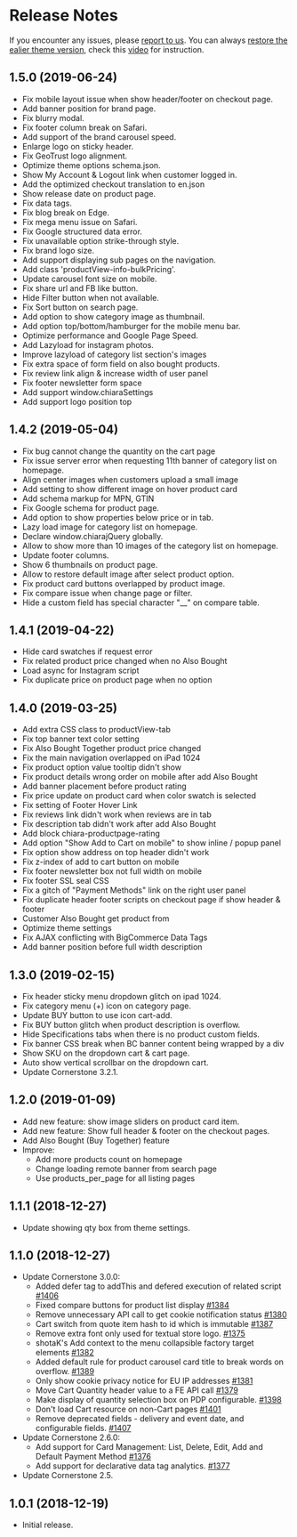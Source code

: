 # Release Notes

<div class="alert alert-info h4">
    If you encounter any issues, please <a href="https://papathemes.com/contact-us/">report to us</a>. You can always <a href="https://support.bigcommerce.com/s/article/Marketplace-Theme-Updates#restore">restore the ealier theme version</a>, check this <a href="https://youtu.be/eZdmudDUrQE">video</a> for instruction.
</div>

## 1.5.0 (2019-06-24)
- Fix mobile layout issue when show header/footer on checkout page.
- Add banner position for brand page.
- Fix blurry modal.
- Fix footer column break on Safari.
- Add support of the brand carousel speed.
- Enlarge logo on sticky header.
- Fix GeoTrust logo alignment.
- Optimize theme options schema.json.
- Show My Account & Logout link when customer logged in.
- Add the optimized checkout translation to en.json
- Show release date on product page.
- Fix data tags.
- Fix blog break on Edge.
- Fix mega menu issue on Safari.
- Fix Google structured data error.
- Fix unavailable option strike-through style.
- Fix brand logo size.
- Add support displaying sub pages on the navigation.
- Add class 'productView-info-bulkPricing'.
- Update carousel font size on mobile.
- Fix share url and FB like button.
- Hide Filter button when not available.
- Fix Sort button on search page.
- Add option to show category image as thumbnail.
- Add option top/bottom/hamburger for the mobile menu bar.
- Optimize performance and Google Page Speed.
- Add Lazyload for instagram photos.
- Improve lazyload of category list section's images
- Fix extra space of form field on also bought products.
- Fix review link align & increase width of user panel
- Fix footer newsletter form space
- Add support window.chiaraSettings
- Add support logo position top

## 1.4.2 (2019-05-04)
- Fix bug cannot change the quantity on the cart page
- Fix issue server error when requesting 11th banner of category list on homepage.
- Align center images when customers upload a small image
- Add setting to show different image on hover product card
- Add schema markup for MPN, GTIN
- Fix Google schema for product page.
- Add option to show properties below price or in tab.
- Lazy load image for category list on homepage.
- Declare window.chiarajQuery globally.
- Allow to show more than 10 images of the category list on homepage.
- Update footer columns.
- Show 6 thumbnails on product page.
- Allow to restore default image after select product option.
- Fix product card buttons overlapped by product image.
- Fix compare issue when change page or filter.
- Hide a custom field has special character "__" on compare table.

## 1.4.1 (2019-04-22)
- Hide card swatches if request error
- Fix related product price changed when no Also Bought
- Load async for Instagram script
- Fix duplicate price on product page when no option

## 1.4.0 (2019-03-25)
- Add extra CSS class to productView-tab
- Fix top banner text color setting
- Fix Also Bought Together product price changed
- Fix the main navigation overlapped on iPad 1024
- Fix product option value tooltip didn't show
- Fix product details wrong order on mobile after add Also Bought
- Add banner placement before product rating
- Fix price update on product card when color swatch is selected
- Fix setting of Footer Hover Link
- Fix reviews link didn't work when reviews are in tab
- Fix description tab didn't work after add Also Bought
- Add block chiara-productpage-rating
- Add option "Show Add to Cart on mobile" to show inline / popup panel
- Fix option show address on top header didn't work
- Fix z-index of add to cart button on mobile
- Fix footer newsletter box not full width on mobile
- Fix footer SSL seal CSS
- Fix a gitch of "Payment Methods" link on the right user panel
- Fix duplicate header footer scripts on checkout page if show header & footer
- Customer Also Bought get product from
- Optimize theme settings
- Fix AJAX conflicting with BigCommerce Data Tags
- Add banner position before full width description

## 1.3.0 (2019-02-15)
- Fix header sticky menu dropdown glitch on ipad 1024.
- Fix category menu (+) icon on category page.
- Update BUY button to use icon cart-add.
- Fix BUY button glitch when product description is overflow.
- Hide Specifications tabs when there is no product custom fields.
- Fix banner CSS break when BC banner content being wrapped by a div
- Show SKU on the dropdown cart & cart page.
- Auto show vertical scrollbar on the dropdown cart.
- Update Cornerstone 3.2.1.

## 1.2.0 (2019-01-09)
- Add new feature: show image sliders on product card item.
- Add new feature: Show full header & footer on the checkout pages.
- Add Also Bought (Buy Together) feature
- Improve:
  - Add more products count on homepage
  - Change loading remote banner from search page
  - Use products_per_page for all listing pages

## 1.1.1 (2018-12-27)
- Update showing qty box from theme settings.

## 1.1.0 (2018-12-27)
- Update Cornerstone 3.0.0:
  - Added defer tag to addThis and defered execution of related script [#1406](https://github.com/bigcommerce/cornerstone/pull/1406)
  - Fixed compare buttons for product list display [#1384](https://github.com/bigcommerce/cornerstone/pull/1384)
  - Remove unnecessary API call to get cookie notification status [#1380](https://github.com/bigcommerce/cornerstone/pull/1380)
  - Cart switch from quote item hash to id which is immutable [#1387](https://github.com/bigcommerce/cornerstone/pull/1387)
  - Remove extra font only used for textual store logo. [#1375](https://github.com/bigcommerce/cornerstone/pull/1375)
  - shotaK's Add context to the menu collapsible factory target elements [#1382](https://github.com/bigcommerce/cornerstone/pull/1382)
  - Added default rule for product carousel card title to break words on overflow. [#1389](https://github.com/bigcommerce/cornerstone/pull/1389)
  - Only show cookie privacy notice for EU IP addresses [#1381](https://github.com/bigcommerce/cornerstone/pull/1381)
  - Move Cart Quantity header value to a FE API call [#1379](https://github.com/bigcommerce/cornerstone/pull/1379)
  - Make display of quantity selection box on PDP configurable. [#1398](https://github.com/bigcommerce/cornerstone/pull/1398)
  - Don't load Cart resource on non-Cart pages [#1401](https://github.com/bigcommerce/cornerstone/pull/1401)
  - Remove deprecated fields - delivery and event date, and configurable fields. [#1407](https://github.com/bigcommerce/cornerstone/pull/1407)
- Update Cornerstone 2.6.0:
  - Add support for Card Management: List, Delete, Edit, Add and Default Payment Method [#1376](https://github.com/bigcommerce/cornerstone/pull/1376)
  - Add support for declarative data tag analytics. [#1377](https://github.com/bigcommerce/cornerstone/pull/1377)
- Update Cornerstone 2.5.

## 1.0.1 (2018-12-19)
- Initial release.